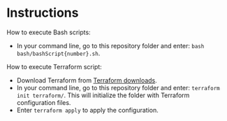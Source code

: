 # Instructions

How to execute Bash scripts:
* In your command line, go to this repository folder and enter: `bash bash/bashScript{number}.sh`.

How to execute Terraform script:
* Download Terraform from [Terraform downloads](https://www.terraform.io/downloads.html).
* In your command line, go to this repository folder and enter: `terraform init terraform/`. This will initialize the folder with Terraform configuration files.
* Enter `terraform apply` to apply the configuration.
